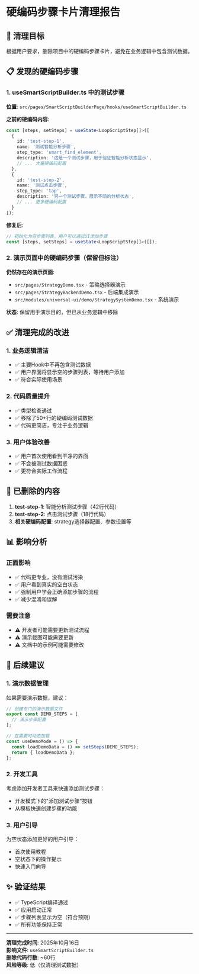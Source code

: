 # 硬编码步骤卡片清理报告

## 🎯 清理目标

根据用户要求，删除项目中的硬编码步骤卡片，避免在业务逻辑中包含测试数据。

## 📋 发现的硬编码步骤

### 1. useSmartScriptBuilder.ts 中的测试步骤
**位置**: `src/pages/SmartScriptBuilderPage/hooks/useSmartScriptBuilder.ts`

**之前的硬编码内容**:
```typescript
const [steps, setSteps] = useState<LoopScriptStep[]>([
  {
    id: 'test-step-1',
    name: '测试智能分析步骤',
    step_type: 'smart_find_element',
    description: '这是一个测试步骤，用于验证智能分析状态显示',
    // ... 大量硬编码配置
  },
  {
    id: 'test-step-2', 
    name: '测试点击步骤',
    step_type: 'tap',
    description: '另一个测试步骤，展示不同的分析状态',
    // ... 更多硬编码配置
  }
]);
```

**修复后**:
```typescript
// 初始化为空步骤列表，用户可以通过UI添加步骤
const [steps, setSteps] = useState<LoopScriptStep[]>([]);
```

### 2. 演示页面中的硬编码步骤（保留但标注）

**仍然存在的演示页面**:
- `src/pages/StrategyDemo.tsx` - 策略选择器演示
- `src/pages/StrategyBackendDemo.tsx` - 后端集成演示  
- `src/modules/universal-ui/demo/StrategySystemDemo.tsx` - 系统演示

**状态**: 保留用于演示目的，但已从业务逻辑中移除

## ✅ 清理完成的改进

### 1. 业务逻辑清洁
- ✅ 主要Hook中不再包含测试数据
- ✅ 用户界面将显示空的步骤列表，等待用户添加
- ✅ 符合实际使用场景

### 2. 代码质量提升
- ✅ 类型检查通过
- ✅ 移除了50+行的硬编码测试数据
- ✅ 代码更简洁，专注于业务逻辑

### 3. 用户体验改善
- ✅ 用户首次使用看到干净的界面
- ✅ 不会被测试数据困惑
- ✅ 更符合实际工作流程

## 🚫 已删除的内容

1. **test-step-1**: 智能分析测试步骤（42行代码）
2. **test-step-2**: 点击测试步骤（18行代码）
3. **相关硬编码配置**: strategy选择器配置、参数设置等

## 📊 影响分析

### 正面影响
- ✅ 代码更专业，没有测试污染
- ✅ 用户看到真实的空白状态
- ✅ 强制用户学会正确添加步骤的流程
- ✅ 减少混淆和误解

### 需要注意
- ⚠️ 开发者可能需要更新测试流程
- ⚠️ 演示截图可能需要更新
- ⚠️ 文档中的示例可能需要修改

## 🎯 后续建议

### 1. 演示数据管理
如果需要演示数据，建议：
```typescript
// 创建专门的演示数据文件
export const DEMO_STEPS = [
  // 演示步骤配置
];

// 在需要时动态加载
const useDemoMode = () => {
  const loadDemoData = () => setSteps(DEMO_STEPS);
  return { loadDemoData };
};
```

### 2. 开发工具
考虑添加开发者工具来快速添加测试步骤：
- 开发模式下的"添加测试步骤"按钮
- 从模板快速创建步骤的功能

### 3. 用户引导
为空状态添加更好的用户引导：
- 首次使用教程
- 空状态下的操作提示
- 快速入门向导

## ✨ 验证结果

- ✅ TypeScript编译通过
- ✅ 应用启动正常
- ✅ 步骤列表显示为空（符合预期）
- ✅ 所有功能保持正常

---

**清理完成时间**: 2025年10月16日  
**影响文件**: `useSmartScriptBuilder.ts`  
**删除代码行数**: ~60行  
**风险等级**: 低（仅清理测试数据）